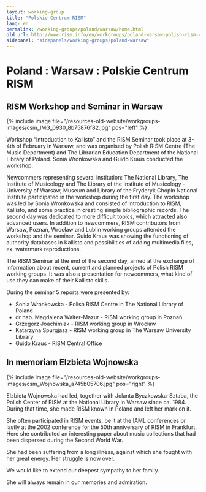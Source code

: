 ```yaml
---
layout: working-group
title: "Polskie Centrum RISM"
lang: en
permalink: /working-groups/poland/warsaw/home.html
old_url: http://www.rism.info/en/workgroups/poland-warsaw-polish-rism-center-national-library-of-poland/home.html
sidepanel: "sidepanels/working-groups/poland-warsaw"
---
```


# Poland : Warsaw : Polskie Centrum RISM

## RISM Workshop and Seminar in Warsaw

 {% include image file="/resources-old-website/workgroups-images/csm_IMG_0930_8b75876f82.jpg" pos="left" %}

Workshop “Introduction to Kallisto” and the RISM Seminar took place at 3-4th of February in Warsaw, and was organised by Polish RISM Centre (The Music Department) and The Librarian Education Department of the National Library of Poland. Sonia Wronkowska and Guido Kraus conducted the workshop.


Newcommers representing several institution: The National Library, The Institute of Musicology and The Library of the Institute of Musicology - University of Warsaw, Museum and Library of the Fryderyk Chopin National Institute participated in the workshop during the first day. The workshop was led by Sonia Wronkowska and consisted of introduction to RISM, Kallisto, and some practice in creating simple bibliographic records. The second day was dedicated to more difficult topics, which attracted also advanced users. In addition to newcommers, RISM contributors from Warsaw, Poznań, Wrocław and Lublin working groups attended the workshop and the seminar. Guido Kraus was showing the functioning of authority databases in Kallisto and possibilities of adding multimedia files, ex. watermark reproductions.


The RISM Seminar at the end of the second day, aimed at the exchange of information about recent, current and planned projects of Polish RISM working groups. It was also a presentation for newcommers, what kind of use they can make of their Kallisto skills.


During the seminar 5 reports were presented by:
- Sonia Wronkowska - Polish RISM Centre in The National Library of Poland
- dr hab. Magdalena Walter-Mazur - RISM working group in Poznań
- Grzegorz Joachimiak - RISM working group in Wrocław
- Katarzyna Spurgjasz - RISM working group in The Warsaw University Library
- Guido Kraus - RISM Central Office


## In memoriam Elzbieta Wojnowska

{% include image file="/resources-old-website/workgroups-images/csm_Wojnowska_a745b05706.jpg" pos="right" %}

Elzbieta Wojnowska had led, together with Jolanta Byczkowska-Sztaba, the Polish Center of RISM at the National Library in Warsaw since ca. 1984. During that time, she made RISM known in Poland and left her mark on it.

She often participated in RISM events, be it at the IAML conferences or lastly at the 2002 conference for the 50th anniversary of RISM in Frankfurt. Here she contributed an interesting paper about music collections that had been dispersed during the Second World War.

She had been suffering from a long illness, against which she fought with her great energy. Her struggle is now over.

We would like to extend our deepest sympathy to her family.

She will always remain in our memories and admiration.
